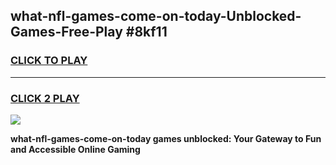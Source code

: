 
## what-nfl-games-come-on-today-Unblocked-Games-Free-Play #8kf11
<h3>
<a href="https://us.freeplayer.one?title=what-nfl-games-come-on-today&ref=9M">CLICK TO PLAY</a></h3>
<hr>

<h3>
<a href="https://us.freeplayer.one?title=what-nfl-games-come-on-today&ref=9M">CLICK 2 PLAY</a>
  
</h3>

<a href="https://us.freeplayer.one?title=what-nfl-games-come-on-today&ref=9M"><img src="https://clearcache.store/games.png"></a>


**what-nfl-games-come-on-today games unblocked: Your Gateway to Fun and Accessible Online Gaming**
